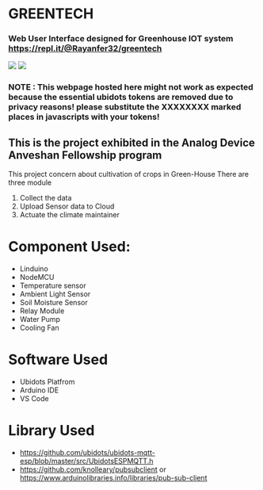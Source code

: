 # GREENTECH  
### Web User Interface designed for Greenhouse IOT system https://repl.it/@Rayanfer32/greentech


![](https://github.com/hackerminds/greentech/raw/master/images/GreenTech.png) ![](https://github.com/hackerminds/greentech/raw/master/images/ADI.png)


### NOTE : This webpage hosted here might not work as expected because the essential ubidots tokens are removed due to privacy reasons! please substitute the XXXXXXXX marked places in javascripts with your tokens!

## This is the project exhibited in the Analog Device Anveshan Fellowship program

This project concern about cultivation of crops in Green-House 
There are three module 
  1) Collect the data
  2) Upload Sensor data to Cloud
  3) Actuate the climate maintainer
  
# Component Used:
  - Linduino
  - NodeMCU 
  - Temperature sensor
  - Ambient Light Sensor
  - Soil Moisture Sensor
  - Relay Module
  - Water Pump
  - Cooling Fan
  
# Software Used
  - Ubidots Platfrom
  - Arduino IDE
  - VS Code

# Library Used
 - https://github.com/ubidots/ubidots-mqtt-esp/blob/master/src/UbidotsESPMQTT.h
 - https://github.com/knolleary/pubsubclient or https://www.arduinolibraries.info/libraries/pub-sub-client
